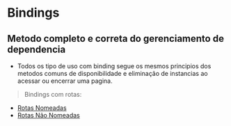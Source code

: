 # Bindings
## Metodo completo e correta do gerenciamento de dependencia
- Todos os tipo de uso com binding segue os mesmos principios dos metodos comuns de disponibilidade e eliminação de instancias ao acessar ou encerrar uma pagina.
> Bindings com rotas:
- [Rotas Nomeadas](./rotas_nomeadas.md)
- [Rotas Não Nomeadas](./rotas_nao_nomeadas.md)